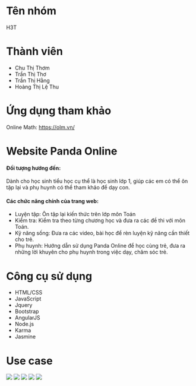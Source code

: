 Tên nhóm
========
H3T

Thành viên
==========
* Chu Thị Thơm
* Trần Thị Thơ
* Trần Thị Hằng
* Hoàng Thị Lệ Thu

Ứng dụng tham khảo
==================
Online Math: https://olm.vn/

Website Panda Online
====================
#### **Đối tượng hướng đến**:
  Dành cho học sinh tiểu học cụ thể là học sinh lớp 1, giúp các em có thể ôn tập lại và phụ huynh có thể tham khảo để dạy con.

#### **Các chức năng chính của trang web**:
* Luyện tập: Ôn tập lại kiến thức trên lớp môn Toán
* Kiểm tra: Kiểm tra theo từng chương học và đưa ra các đề thi với môn Toán.
* Kỹ năng sống: Đưa ra các video, bài học để rèn luyện kỹ năng cần thiết cho trẻ.
* Phụ huynh: Hướng dẫn sử dụng Panda Online để học cùng trẻ, đưa ra những lời khuyên cho phụ huynh trong việc dạy, chăm sóc trẻ.

Công cụ sử dụng
===============
* HTML/CSS
* JavaScript
* Jquery
* Bootstrap
* AngularJS
* Node.js
* Karma
* Jasmine

Use case
========
<img src="http://i.imgur.com/4Yunw3b.jpg">
<img src="http://i.imgur.com/lY0vEso.jpg">
<img src="http://i.imgur.com/Vuj6ddr.jpg">
<img src="http://i.imgur.com/5ipdfH1.jpg">
<img src="http://i.imgur.com/MBQ076q.jpg">
